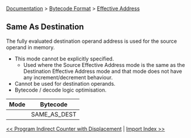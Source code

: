 [Documentation](../../README.md) > [Bytecode Format](../README.md) > [Effective Address](../EffectiveAddress.md)

## Same As Destination

The fully evaluated destination operand address is used for the source operand in memory.

* This mode cannot be explicitly specified.
    - Used where the Source Effective Address mode is the same as the Destination Effective Address mode and that mode does not have any increment/decrement behaviour.
* Cannot be used for destination operands.
* Bytecode / decode logic optimisation.

| Mode | Bytecode |
| - | - |
|   | SAME_AS_DEST |

[<< Program Indirect Counter with Displacement](./p_13.md) | [Import Index >>](./p_15.md)

